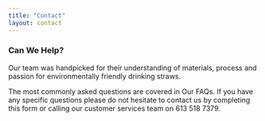 ```yaml
---
title: "Contact"
layout: contact
---
```


### Can We Help?

Our team was handpicked for their understanding of materials, process and passion for environmentally friendly drinking straws.

The most commonly asked questions are covered in Our FAQs. If you have any specific questions please do not hesitate to contact us by completing this form or calling our customer services team on 613 518 7379.
